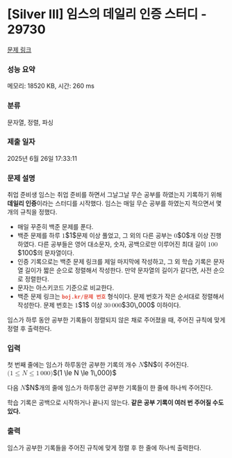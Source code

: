 # [Silver III] 임스의 데일리 인증 스터디 - 29730 

[문제 링크](https://www.acmicpc.net/problem/29730) 

### 성능 요약

메모리: 18520 KB, 시간: 260 ms

### 분류

문자열, 정렬, 파싱

### 제출 일자

2025년 6월 26일 17:33:11

### 문제 설명

<p>취업 준비생 임스는 취업 준비를 하면서 그날그날 무슨 공부를 하였는지 기록하기 위해 <strong>데일리 인증</strong>이라는 스터디를 시작했다. 임스는 매일 무슨 공부를 하였는지 적으면서 몇 개의 규칙을 정했다.</p>

<ul>
	<li>매일 꾸준히 백준 문제를 푼다.</li>
	<li>백준 문제를 하루 <mjx-container class="MathJax" jax="CHTML" style="font-size: 109%; position: relative;"><mjx-math class="MJX-TEX" aria-hidden="true"><mjx-mn class="mjx-n"><mjx-c class="mjx-c31"></mjx-c></mjx-mn></mjx-math><mjx-assistive-mml unselectable="on" display="inline"><math xmlns="http://www.w3.org/1998/Math/MathML"><mn>1</mn></math></mjx-assistive-mml><span aria-hidden="true" class="no-mathjax mjx-copytext">$1$</span></mjx-container>문제 이상 풀었고, 그 외의 다른 공부는 <mjx-container class="MathJax" jax="CHTML" style="font-size: 109%; position: relative;"><mjx-math class="MJX-TEX" aria-hidden="true"><mjx-mn class="mjx-n"><mjx-c class="mjx-c30"></mjx-c></mjx-mn></mjx-math><mjx-assistive-mml unselectable="on" display="inline"><math xmlns="http://www.w3.org/1998/Math/MathML"><mn>0</mn></math></mjx-assistive-mml><span aria-hidden="true" class="no-mathjax mjx-copytext">$0$</span></mjx-container>개 이상 진행하였다. 다른 공부들은 영어 대소문자, 숫자, 공백으로만 이루어진 최대 길이 <mjx-container class="MathJax" jax="CHTML" style="font-size: 109%; position: relative;"><mjx-math class="MJX-TEX" aria-hidden="true"><mjx-mn class="mjx-n"><mjx-c class="mjx-c31"></mjx-c><mjx-c class="mjx-c30"></mjx-c><mjx-c class="mjx-c30"></mjx-c></mjx-mn></mjx-math><mjx-assistive-mml unselectable="on" display="inline"><math xmlns="http://www.w3.org/1998/Math/MathML"><mn>100</mn></math></mjx-assistive-mml><span aria-hidden="true" class="no-mathjax mjx-copytext">$100$</span></mjx-container>의 문자열이다.</li>
	<li>인증 기록으로는 백준 문제 링크를 제일 마지막에 작성하고, 그 외 학습 기록은 문자열 길이가 짧은 순으로 정렬해서 작성한다. 만약 문자열의 길이가 같다면, 사전 순으로 정렬한다.</li>
	<li>문자는 아스키코드 기준으로 비교한다.</li>
	<li>백준 문제 링크는 <code><span style="color:#e74c3c;"><strong>boj.kr/문제 번호</strong></span></code> 형식이다. 문제 번호가 작은 순서대로 정렬해서 작성한다. 문제 번호는 <mjx-container class="MathJax" jax="CHTML" style="font-size: 109%; position: relative;"><mjx-math class="MJX-TEX" aria-hidden="true"><mjx-mn class="mjx-n"><mjx-c class="mjx-c31"></mjx-c></mjx-mn></mjx-math><mjx-assistive-mml unselectable="on" display="inline"><math xmlns="http://www.w3.org/1998/Math/MathML"><mn>1</mn></math></mjx-assistive-mml><span aria-hidden="true" class="no-mathjax mjx-copytext">$1$</span></mjx-container> 이상 <mjx-container class="MathJax" jax="CHTML" style="font-size: 109%; position: relative;"><mjx-math class="MJX-TEX" aria-hidden="true"><mjx-mn class="mjx-n"><mjx-c class="mjx-c33"></mjx-c><mjx-c class="mjx-c30"></mjx-c></mjx-mn><mjx-mstyle><mjx-mspace style="width: 0.167em;"></mjx-mspace></mjx-mstyle><mjx-mn class="mjx-n"><mjx-c class="mjx-c30"></mjx-c><mjx-c class="mjx-c30"></mjx-c><mjx-c class="mjx-c30"></mjx-c></mjx-mn></mjx-math><mjx-assistive-mml unselectable="on" display="inline"><math xmlns="http://www.w3.org/1998/Math/MathML"><mn>30</mn><mstyle scriptlevel="0"><mspace width="0.167em"></mspace></mstyle><mn>000</mn></math></mjx-assistive-mml><span aria-hidden="true" class="no-mathjax mjx-copytext">$30\,000$</span></mjx-container> 이하이다.</li>
</ul>

<p>임스가 하루 동안 공부한 기록들이 정렬되지 않은 채로 주어졌을 때, 주어진 규칙에 맞게 정렬 후 출력한다.</p>

### 입력 

 <p>첫 번째 줄에는 임스가 하루동안 공부한 기록의 개수 <mjx-container class="MathJax" jax="CHTML" style="font-size: 109%; position: relative;"><mjx-math class="MJX-TEX" aria-hidden="true"><mjx-mi class="mjx-i"><mjx-c class="mjx-c1D441 TEX-I"></mjx-c></mjx-mi></mjx-math><mjx-assistive-mml unselectable="on" display="inline"><math xmlns="http://www.w3.org/1998/Math/MathML"><mi>N</mi></math></mjx-assistive-mml><span aria-hidden="true" class="no-mathjax mjx-copytext">$N$</span></mjx-container>이 주어진다. <mjx-container class="MathJax" jax="CHTML" style="font-size: 109%; position: relative;"><mjx-math class="MJX-TEX" aria-hidden="true"><mjx-mo class="mjx-n"><mjx-c class="mjx-c28"></mjx-c></mjx-mo><mjx-mn class="mjx-n"><mjx-c class="mjx-c31"></mjx-c></mjx-mn><mjx-mo class="mjx-n" space="4"><mjx-c class="mjx-c2264"></mjx-c></mjx-mo><mjx-mi class="mjx-i" space="4"><mjx-c class="mjx-c1D441 TEX-I"></mjx-c></mjx-mi><mjx-mo class="mjx-n" space="4"><mjx-c class="mjx-c2264"></mjx-c></mjx-mo><mjx-mn class="mjx-n" space="4"><mjx-c class="mjx-c31"></mjx-c></mjx-mn><mjx-mstyle><mjx-mspace style="width: 0.167em;"></mjx-mspace></mjx-mstyle><mjx-mn class="mjx-n"><mjx-c class="mjx-c30"></mjx-c><mjx-c class="mjx-c30"></mjx-c><mjx-c class="mjx-c30"></mjx-c></mjx-mn><mjx-mo class="mjx-n"><mjx-c class="mjx-c29"></mjx-c></mjx-mo></mjx-math><mjx-assistive-mml unselectable="on" display="inline"><math xmlns="http://www.w3.org/1998/Math/MathML"><mo stretchy="false">(</mo><mn>1</mn><mo>≤</mo><mi>N</mi><mo>≤</mo><mn>1</mn><mstyle scriptlevel="0"><mspace width="0.167em"></mspace></mstyle><mn>000</mn><mo stretchy="false">)</mo></math></mjx-assistive-mml><span aria-hidden="true" class="no-mathjax mjx-copytext">$(1 \le N \le 1\,000)$</span> </mjx-container></p>

<p>다음 <mjx-container class="MathJax" jax="CHTML" style="font-size: 109%; position: relative;"><mjx-math class="MJX-TEX" aria-hidden="true"><mjx-mi class="mjx-i"><mjx-c class="mjx-c1D441 TEX-I"></mjx-c></mjx-mi></mjx-math><mjx-assistive-mml unselectable="on" display="inline"><math xmlns="http://www.w3.org/1998/Math/MathML"><mi>N</mi></math></mjx-assistive-mml><span aria-hidden="true" class="no-mathjax mjx-copytext">$N$</span></mjx-container>개의 줄에 임스가 하루동안 공부한 기록들이 한 줄에 하나씩 주어진다.</p>

<p>학습 기록은 공백으로 시작하거나 끝나지 않는다. <strong>같은 공부 기록이 여러 번 주어질 수도 있다.</strong></p>

### 출력 

 <p>임스가 공부한 기록들을 주어진 규칙에 맞게 정렬 후 한 줄에 하나씩 출력한다.</p>

